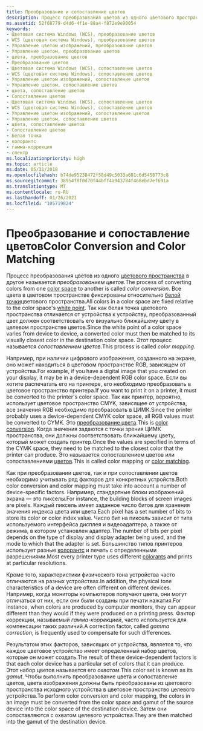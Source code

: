 ```yaml
---
title: Преобразование и сопоставление цветов
description: Процесс преобразования цветов из одного цветового пространства в другое называется преобразованием цветов.
ms.assetid: 52f68779-d4d6-4f1e-88a4-f872e9e90054
keywords:
- Цветовая система Windows (WCS), преобразование цветов
- WCS (цветовая система Windows), преобразование цветов
- Управление цветом изображений, преобразование цветов
- Управление цветом, преобразование цветов
- цвета, преобразование цветов
- Преобразование цветов
- Цветовая система Windows (WCS), сопоставление цветов
- WCS (цветовая система Windows), сопоставление цветов
- Управление цветом изображений, сопоставление цветов
- Управление цветом, сопоставление цветов
- цвета, сопоставление цветов
- Сопоставление цветов
- Цветовая система Windows (WCS), сопоставление цветов
- WCS (цветовая система Windows), сопоставление цветов
- Управление цветом изображений, сопоставление цветов
- Управление цветом, сопоставление цветов
- цвета, сопоставление цветов
- Сопоставление цветов
- Белая точка
- колорантс
- гамма-коррекция
- спектр
ms.localizationpriority: high
ms.topic: article
ms.date: 05/31/2018
ms.openlocfilehash: b74de95238472f58d49c5033a601c6d5458773c8
ms.sourcegitcommit: 38954f8f0d70f44bff4a943784f468ebd7ef691a
ms.translationtype: MT
ms.contentlocale: ru-RU
ms.lasthandoff: 01/26/2021
ms.locfileid: "105719824"
---
```

# <a name="color-conversion-and-color-matching"></a><span data-ttu-id="06532-125">Преобразование и сопоставление цветов</span><span class="sxs-lookup"><span data-stu-id="06532-125">Color Conversion and Color Matching</span></span>

<span data-ttu-id="06532-126">Процесс преобразования цветов из одного [цветового пространства](c.md) в другое называется *преобразованием цветов*.</span><span class="sxs-lookup"><span data-stu-id="06532-126">The process of converting colors from one [color space](c.md) to another is called *color conversion*.</span></span> <span data-ttu-id="06532-127">Все цвета в цветовом пространстве фиксированы относительно [белой точки](w.md)цветового пространства.</span><span class="sxs-lookup"><span data-stu-id="06532-127">All colors in a color space are fixed relative to the color space's [white point](w.md).</span></span> <span data-ttu-id="06532-128">Так как белая точка цветового пространства отличается от устройства к устройству, преобразованный цвет должен соответствовать его визуально ближайшему цвету в целевом пространстве цветов.</span><span class="sxs-lookup"><span data-stu-id="06532-128">Since the white point of a color space varies from device to device, a converted color must then be matched to its visually closest color in the destination color space.</span></span> <span data-ttu-id="06532-129">Этот процесс называется *сопоставлением цветов*.</span><span class="sxs-lookup"><span data-stu-id="06532-129">This process is called *color mapping*.</span></span>

<span data-ttu-id="06532-130">Например, при наличии цифрового изображения, созданного на экране, оно может находиться в цветовом пространстве RGB, зависящем от устройства.</span><span class="sxs-lookup"><span data-stu-id="06532-130">For example, if you have a digital image that you created on your display, it may be in a device-dependent RGB color space.</span></span> <span data-ttu-id="06532-131">Если вы хотите распечатать его на принтере, его необходимо преобразовать в цветовое пространство принтера.</span><span class="sxs-lookup"><span data-stu-id="06532-131">If you want to print it on a printer, it must be converted to the printer's color space.</span></span> <span data-ttu-id="06532-132">Так как принтер, вероятно, использует цветовое пространство CMYK, зависящее от устройства, все значения RGB необходимо преобразовать в ЦИМК.</span><span class="sxs-lookup"><span data-stu-id="06532-132">Since the printer probably uses a device-dependent CMYK color space, all RGB values must be converted to CYMK.</span></span> <span data-ttu-id="06532-133">Это [преобразование цвета](c.md).</span><span class="sxs-lookup"><span data-stu-id="06532-133">This is [color conversion](c.md).</span></span> <span data-ttu-id="06532-134">Когда значения задаются с точки зрения ЦИМК пространства, они должны соответствовать ближайшему цвету, который может создать принтер.</span><span class="sxs-lookup"><span data-stu-id="06532-134">Once the values are specified in terms of the CYMK space, they need to be matched to the closest color that the printer can produce.</span></span> <span data-ttu-id="06532-135">Это называется сопоставлением цветов или сопоставлениями [цветов](c.md).</span><span class="sxs-lookup"><span data-stu-id="06532-135">This is called color mapping or [color matching](c.md).</span></span>

<span data-ttu-id="06532-136">Как при преобразовании цветов, так и при сопоставлении цветов необходимо учитывать ряд факторов для конкретных устройств.</span><span class="sxs-lookup"><span data-stu-id="06532-136">Both color conversion and color mapping must take into account a number of device-specific factors.</span></span> <span data-ttu-id="06532-137">Например, стандартные блоки изображений экрана — это пикселы.</span><span class="sxs-lookup"><span data-stu-id="06532-137">For instance, the building blocks of screen images are pixels.</span></span> <span data-ttu-id="06532-138">Каждый пиксель имеет заданное число битов для хранения значения индекса цвета или цвета.</span><span class="sxs-lookup"><span data-stu-id="06532-138">Each pixel has a set number of bits to store its color or color index value.</span></span> <span data-ttu-id="06532-139">Число бит на пиксель зависит от типа используемого интерфейса дисплея и видеоадаптера, а также от режима, в котором установлен адаптер.</span><span class="sxs-lookup"><span data-stu-id="06532-139">The number of bits per pixel depends on the type of display and display adapter being used, and the mode to which that the adapter is set.</span></span> <span data-ttu-id="06532-140">Большинство типов принтеров использует разные [колорантс](c.md) и печать с определенными разрешениями.</span><span class="sxs-lookup"><span data-stu-id="06532-140">Most every printer type uses different [colorants](c.md) and prints at particular resolutions.</span></span>

<span data-ttu-id="06532-141">Кроме того, характеристики физического тона устройства часто отличаются на разных устройствах.</span><span class="sxs-lookup"><span data-stu-id="06532-141">In addition, the physical tone characteristics of a device are often different on different devices.</span></span> <span data-ttu-id="06532-142">Например, когда мониторы компьютеров получают цвета, они могут отличаться от них, если они были созданы при печати нажатия.</span><span class="sxs-lookup"><span data-stu-id="06532-142">For instance, when colors are produced by computer monitors, they can appear different than they would if they were produced on a printing press.</span></span> <span data-ttu-id="06532-143">Фактор коррекции, называемый *гамма-коррекцией*, часто используется для компенсации таких различий.</span><span class="sxs-lookup"><span data-stu-id="06532-143">A correction factor, called *gamma correction*, is frequently used to compensate for such differences.</span></span>

<span data-ttu-id="06532-144">Результатом этих факторов, зависящих от устройства, является то, что каждое цветовое устройство имеет определенный набор цветов, которые он может создать.</span><span class="sxs-lookup"><span data-stu-id="06532-144">The result of these device-dependent factors is that each color device has a particular set of colors that it can produce.</span></span> <span data-ttu-id="06532-145">Этот набор цветов называется его *охватом*.</span><span class="sxs-lookup"><span data-stu-id="06532-145">This color set is known as its *gamut*.</span></span> <span data-ttu-id="06532-146">Чтобы выполнить преобразование цвета и сопоставление цветов, цвета изображения должны быть преобразованы из цветового пространства исходного устройства в цветовое пространство целевого устройства.</span><span class="sxs-lookup"><span data-stu-id="06532-146">To perform color conversion and color mapping, the colors in an image must be converted from the color space and gamut of the source device into the color space of the destination device.</span></span> <span data-ttu-id="06532-147">Затем они сопоставляются с охватом целевого устройства.</span><span class="sxs-lookup"><span data-stu-id="06532-147">They are then matched into the gamut of the destination device.</span></span>

 

 




